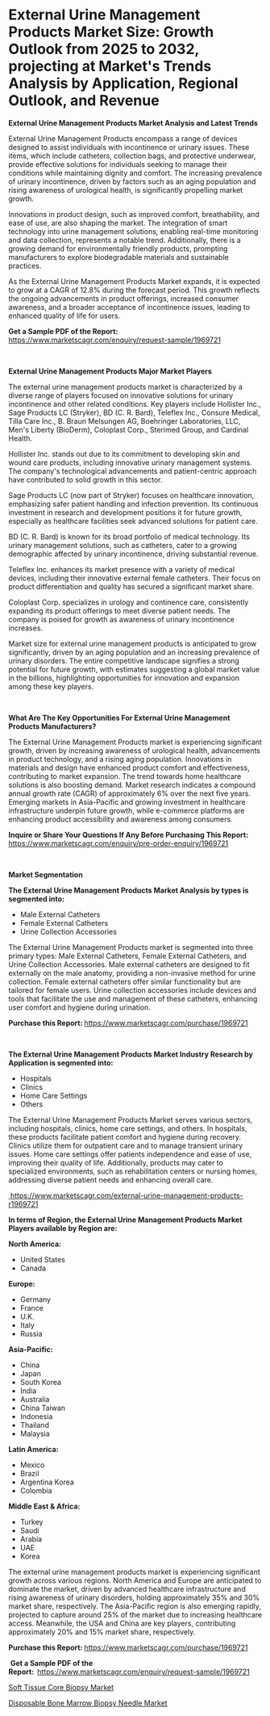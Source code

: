<p><h1>External Urine Management Products Market Size: Growth Outlook from 2025 to 2032, projecting at Market's Trends Analysis by Application, Regional Outlook, and Revenue</h1></p><p><strong>External Urine Management Products Market Analysis and Latest Trends</strong></p>
<p><p>External Urine Management Products encompass a range of devices designed to assist individuals with incontinence or urinary issues. These items, which include catheters, collection bags, and protective underwear, provide effective solutions for individuals seeking to manage their conditions while maintaining dignity and comfort. The increasing prevalence of urinary incontinence, driven by factors such as an aging population and rising awareness of urological health, is significantly propelling market growth.</p><p>Innovations in product design, such as improved comfort, breathability, and ease of use, are also shaping the market. The integration of smart technology into urine management solutions, enabling real-time monitoring and data collection, represents a notable trend. Additionally, there is a growing demand for environmentally friendly products, prompting manufacturers to explore biodegradable materials and sustainable practices.</p><p>As the External Urine Management Products Market expands, it is expected to grow at a CAGR of 12.8% during the forecast period. This growth reflects the ongoing advancements in product offerings, increased consumer awareness, and a broader acceptance of incontinence issues, leading to enhanced quality of life for users.</p></p>
<p><strong>Get a Sample PDF of the Report:&nbsp;</strong> <a href="https://www.marketscagr.com/enquiry/request-sample/1969721?utm_campaign=1944&utm_medium=2&utm_source=Github&utm_content=ia&utm_term=05032025&utm_id=external-urine-management-products">https://www.marketscagr.com/enquiry/request-sample/1969721</a></p>
<p>&nbsp;</p>
<p><strong>External Urine Management Products Major Market Players</strong></p>
<p><p>The external urine management products market is characterized by a diverse range of players focused on innovative solutions for urinary incontinence and other related conditions. Key players include Hollister Inc., Sage Products LC (Stryker), BD (C. R. Bard), Teleflex Inc., Consure Medical, Tilla Care Inc., B. Braun Melsungen AG, Boehringer Laboratories, LLC, Men's Liberty (BioDerm), Coloplast Corp., Sterimed Group, and Cardinal Health.</p><p>Hollister Inc. stands out due to its commitment to developing skin and wound care products, including innovative urinary management systems. The company's technological advancements and patient-centric approach have contributed to solid growth in this sector.</p><p>Sage Products LC (now part of Stryker) focuses on healthcare innovation, emphasizing safer patient handling and infection prevention. Its continuous investment in research and development positions it for future growth, especially as healthcare facilities seek advanced solutions for patient care.</p><p>BD (C. R. Bard) is known for its broad portfolio of medical technology. Its urinary management solutions, such as catheters, cater to a growing demographic affected by urinary incontinence, driving substantial revenue.</p><p>Teleflex Inc. enhances its market presence with a variety of medical devices, including their innovative external female catheters. Their focus on product differentiation and quality has secured a significant market share.</p><p>Coloplast Corp. specializes in urology and continence care, consistently expanding its product offerings to meet diverse patient needs. The company is poised for growth as awareness of urinary incontinence increases.</p><p>Market size for external urine management products is anticipated to grow significantly, driven by an aging population and an increasing prevalence of urinary disorders. The entire competitive landscape signifies a strong potential for future growth, with estimates suggesting a global market value in the billions, highlighting opportunities for innovation and expansion among these key players.</p></p>
<p>&nbsp;</p>
<p><strong>What Are The Key Opportunities For External Urine Management Products Manufacturers?</strong></p>
<p><p>The External Urine Management Products market is experiencing significant growth, driven by increasing awareness of urological health, advancements in product technology, and a rising aging population. Innovations in materials and design have enhanced product comfort and effectiveness, contributing to market expansion. The trend towards home healthcare solutions is also boosting demand. Market research indicates a compound annual growth rate (CAGR) of approximately 6% over the next five years. Emerging markets in Asia-Pacific and growing investment in healthcare infrastructure underpin future growth, while e-commerce platforms are enhancing product accessibility and awareness among consumers.</p></p>
<p><strong>Inquire or Share Your Questions If Any Before Purchasing This Report:</strong> <a href="https://www.marketscagr.com/enquiry/pre-order-enquiry/1969721?utm_campaign=1944&utm_medium=2&utm_source=Github&utm_content=ia&utm_term=05032025&utm_id=external-urine-management-products">https://www.marketscagr.com/enquiry/pre-order-enquiry/1969721</a></p>
<p>&nbsp;</p>
<p><strong>Market Segmentation</strong></p>
<p><strong>The External Urine Management Products Market Analysis by types is segmented into:</strong></p>
<p><ul><li>Male External Catheters</li><li>Female External Catheters</li><li>Urine Collection Accessories</li></ul></p>
<p><p>The External Urine Management Products market is segmented into three primary types: Male External Catheters, Female External Catheters, and Urine Collection Accessories. Male external catheters are designed to fit externally on the male anatomy, providing a non-invasive method for urine collection. Female external catheters offer similar functionality but are tailored for female users. Urine collection accessories include devices and tools that facilitate the use and management of these catheters, enhancing user comfort and hygiene during urination.</p></p>
<p><strong>Purchase this Report:&nbsp;</strong><a href="https://www.marketscagr.com/purchase/1969721?utm_campaign=1944&utm_medium=2&utm_source=Github&utm_content=ia&utm_term=05032025&utm_id=external-urine-management-products">https://www.marketscagr.com/purchase/1969721</a></p>
<p>&nbsp;</p>
<p><strong>The External Urine Management Products Market Industry Research by Application is segmented into:</strong></p>
<p><ul><li>Hospitals</li><li>Clinics</li><li>Home Care Settings</li><li>Others</li></ul></p>
<p><p>The External Urine Management Products Market serves various sectors, including hospitals, clinics, home care settings, and others. In hospitals, these products facilitate patient comfort and hygiene during recovery. Clinics utilize them for outpatient care and to manage transient urinary issues. Home care settings offer patients independence and ease of use, improving their quality of life. Additionally, products may cater to specialized environments, such as rehabilitation centers or nursing homes, addressing diverse patient needs and enhancing overall care.</p></p>
<p><a href="https://www.marketscagr.com/external-urine-management-products-r1969721?utm_campaign=1944&utm_medium=2&utm_source=Github&utm_content=ia&utm_term=05032025&utm_id=external-urine-management-products">&nbsp;https://www.marketscagr.com/external-urine-management-products-r1969721</a></p>
<p><strong>In terms of Region, the External Urine Management Products Market Players available by Region are:</strong></p>
<p>
    <p> <strong> North America: </strong>
        <ul>
            <li>United States</li>
            <li>Canada</li>
        </ul>
        </p> 
    <p> <strong> Europe: </strong>
        <ul>
            <li>Germany</li>
            <li>France</li>
            <li>U.K.</li>
            <li>Italy</li>
            <li>Russia</li>
        </ul>
        </p> 
    <p> <strong> Asia-Pacific: </strong>
        <ul>
            <li>China</li>
            <li>Japan</li>
            <li>South Korea</li>
            <li>India</li>
            <li>Australia</li>
            <li>China Taiwan</li>
            <li>Indonesia</li>
            <li>Thailand</li>
            <li>Malaysia</li>
        </ul>
        </p> 
    <p> <strong> Latin America: </strong>
        <ul>
            <li>Mexico</li>
            <li>Brazil</li>
            <li>Argentina Korea</li>
            <li>Colombia</li>
        </ul>
        </p> 
    <p> <strong> Middle East & Africa: </strong>
        <ul>
            <li>Turkey</li>
            <li>Saudi</li>
            <li>Arabia</li>
            <li>UAE</li>
            <li>Korea</li>
        </ul>
    </p>
    </p>
<p><p>The external urine management products market is experiencing significant growth across various regions. North America and Europe are anticipated to dominate the market, driven by advanced healthcare infrastructure and rising awareness of urinary disorders, holding approximately 35% and 30% market share, respectively. The Asia-Pacific region is also emerging rapidly, projected to capture around 25% of the market due to increasing healthcare access. Meanwhile, the USA and China are key players, contributing approximately 20% and 15% market share, respectively.</p></p>
<p><strong>Purchase this Report: </strong><a href="https://www.marketscagr.com/purchase/1969721?utm_campaign=1944&utm_medium=2&utm_source=Github&utm_content=ia&utm_term=05032025&utm_id=external-urine-management-products">https://www.marketscagr.com/purchase/1969721</a></p>
<p>&nbsp;<strong>Get a Sample PDF of the Report:&nbsp;&nbsp;</strong><a href="https://www.marketscagr.com/enquiry/request-sample/1969721?utm_campaign=1944&utm_medium=2&utm_source=Github&utm_content=ia&utm_term=05032025&utm_id=external-urine-management-products">https://www.marketscagr.com/enquiry/request-sample/1969721</a></p>
<p><strong></strong></p>
<p><p><a href="https://github.com/MarciaRunte/Market-Research-Report-List-1/blob/main/soft-tissue-core-biopsy-market.md?utm_campaign=1944&utm_medium=2&utm_source=Github&utm_content=ia&utm_term=05032025&utm_id=external-urine-management-products">Soft Tissue Core Biopsy Market</a></p><p><a href="https://github.com/Chiragrp22/Market-Research-Report-List-7/blob/main/disposable-bone-marrow-biopsy-needle-market.md?utm_campaign=1944&utm_medium=2&utm_source=Github&utm_content=ia&utm_term=05032025&utm_id=external-urine-management-products">Disposable Bone Marrow Biopsy Needle Market</a></p></p>